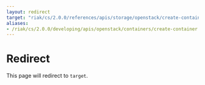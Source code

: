 ```yaml
---
layout: redirect
target: "riak/cs/2.0.0/references/apis/storage/openstack/create-container/"
aliases:
- /riak/cs/2.0.0/developing/apis/openstack/containers/create-container
---
```


# Redirect

This page will redirect to `target`.
